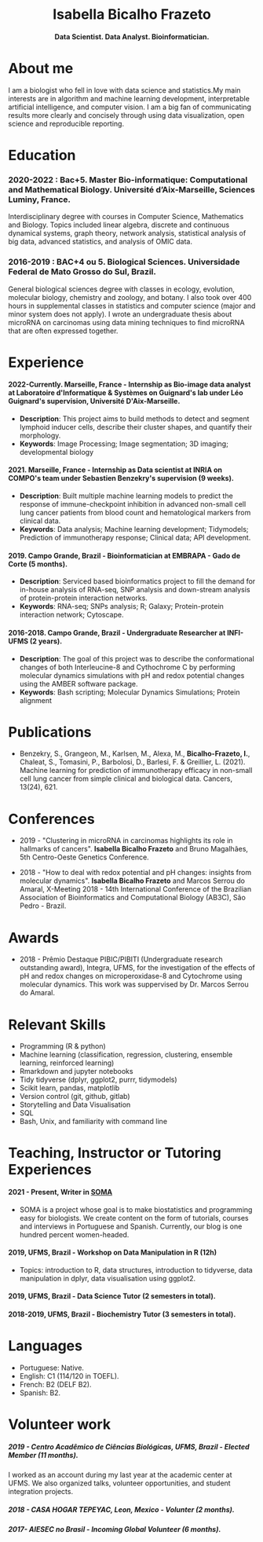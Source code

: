 
<h1 align="center"> Isabella Bicalho Frazeto </h1>
<h4 align="center">  Data Scientist. Data Analyst. Bioinformatician.
 </h4>


# About me 
I am a biologist who fell in love with data science and statistics.My main interests are in algorithm and machine learning development, interpretable artificial intelligence, and computer vision. I am a big fan of communicating results more clearly and concisely through using data visualization, open science and reproducible reporting.

# Education
### 2020-2022 : Bac+5. Master Bio-informatique: Computational and Mathematical Biology. Université d’Aix-Marseille, Sciences Luminy, France.
Interdisciplinary degree with courses in Computer Science, Mathematics and Biology. Topics included linear algebra, discrete and continuous dynamical systems, graph theory, network analysis, statistical analysis of big data, advanced statistics, and analysis of OMIC data.

### 2016-2019 : BAC+4 ou 5. Biological Sciences. Universidade Federal de Mato Grosso do Sul, Brazil.
General biological sciences degree with classes in ecology, evolution, molecular biology, chemistry and zoology, and botany. I also took over 400 hours in supplemental classes in statistics and computer science (major and minor system does not apply). I wrote an undergraduate thesis about microRNA on carcinomas using data mining techniques to find microRNA that are often expressed together.

# Experience

#### 2022-Currently. Marseille, France - Internship as **Bio-image data analyst** at Laboratoire d'Informatique & Systèmes on Guignard's lab under Léo Guignard's supervision, Université D'Aix-Marseille.
 - **Description**: This project aims to build methods to detect and segment lymphoid inducer cells, describe their cluster shapes, and quantify their morphology.
 - **Keywords**: Image Processing; Image segmentation; 3D imaging; developmental biology

#### 2021. Marseille, France - Internship as **Data scientist** at **INRIA** on COMPO's team under Sebastien Benzekry's supervision (9 weeks).
  - **Description**: Built multiple machine learning models to predict the response of immune-checkpoint inhibition in advanced non-small cell lung cancer patients from blood count and hematological markers from clinical data.
  -  **Keywords**: Data analysis; Machine learning development; Tidymodels; Prediction of immunotherapy response; Clinical data; API development.

#### 2019. Campo Grande, Brazil - **Bioinformatician** at  **EMBRAPA - Gado de Corte** (5 months).
  - **Description**: Serviced based bioinformatics project to fill the demand for in-house analysis of RNA-seq, SNP analysis and down-stream analysis of protein-protein interaction networks.
  - **Keywords**: RNA-seq; SNPs analysis; R; Galaxy; Protein-protein interaction network; Cytoscape.

#### 2016-2018. Campo Grande, Brazil - **Undergraduate Researcher** at **INFI- UFMS** (2 years).
 - **Description**: The goal of this project was to describe the conformational changes of both Interleucine-8 and Cythochrome C by performing molecular dynamics simulations with pH and redox potential changes using the AMBER software package.
 - **Keywords**: Bash scripting; Molecular Dynamics Simulations; Protein alignment

# Publications
 * Benzekry, S., Grangeon, M., Karlsen, M., Alexa, M., **Bicalho-Frazeto, I.**, Chaleat, S., Tomasini, P., Barbolosi, D., Barlesi, F.  & Greillier, L. (2021). Machine learning for prediction of immunotherapy efficacy in non-small cell lung cancer from simple clinical and biological data. Cancers, 13(24), 621.

# Conferences
 * 2019 - "Clustering in microRNA in carcinomas highlights its role in hallmarks of cancers". **Isabella Bicalho Frazeto** and Bruno Magalhães, 5th Centro-Oeste Genetics Conference.

 * 2018 - "How to deal with redox potential and pH changes: insights from molecular dynamics". **Isabella Bicalho Frazeto** and Marcos Serrou do Amaral, X-Meeting 2018 - 14th International Conference of the Brazilian Association of Bioinformatics and Computational Biology (AB3C), São Pedro - Brazil.


# Awards
 * 2018 - Prêmio Destaque PIBIC/PIBITI (Undergraduate research outstanding award),  Integra, UFMS, for the investigation of the effects of pH and redox changes on microperoxidase-8 and Cytochrome using molecular dynamics. This work was suppervised by Dr. Marcos Serrou do Amaral.

# Relevant Skills
   - Programming  (R & python)
   - Machine learning (classification, regression, clustering, ensemble learning, reinforced learning)
   - Rmarkdown and jupyter notebooks
   - Tidy tidyverse (dplyr, ggplot2, purrr, tidymodels)
   - Scikit learn, pandas, matplotlib
   - Version control (git, github, gitlab)
   - Storytelling and Data Visualisation
   - SQL
   - Bash, Unix, and familiarity with command line

# Teaching, Instructor or Tutoring Experiences
#### 2021 - Present, **Writer** in [SOMA](https://www.somaquadrados.com/)
- SOMA is a project whose goal is to make biostatistics and programming easy for biologists. We create content on the form of tutorials, courses and interviews in Portuguese and Spanish. Currently, our blog is one hundred percent women-headed.

#### 2019, UFMS, Brazil - **Workshop on Data Manipulation in R** (12h)
  - Topics: introduction to R, data structures, introduction to tidyverse, data manipulation in dplyr, data visualisation using ggplot2.

#### 2019, UFMS, Brazil - **Data Science Tutor** (2 semesters in total).

#### 2018-2019, UFMS, Brazil - **Biochemistry Tutor**  (3 semesters in total).

# Languages
- Portuguese:  Native.
- English: C1 (114/120 in TOEFL).
- French: B2 (DELF B2).
- Spanish: B2.

# Volunteer work
##### 2019 - Centro Acadêmico de Ciências Biológicas, UFMS, Brazil - Elected Member (11 months).
I worked as an account during my last year at the academic center at UFMS. We also organized talks, volunteer opportunities, and student integration projects.

##### 2018 - CASA HOGAR TEPEYAC, Leon, Mexico - Volunter (2 months).

##### 2017- AIESEC no Brasil - Incoming Global Volunteer (6 months).

